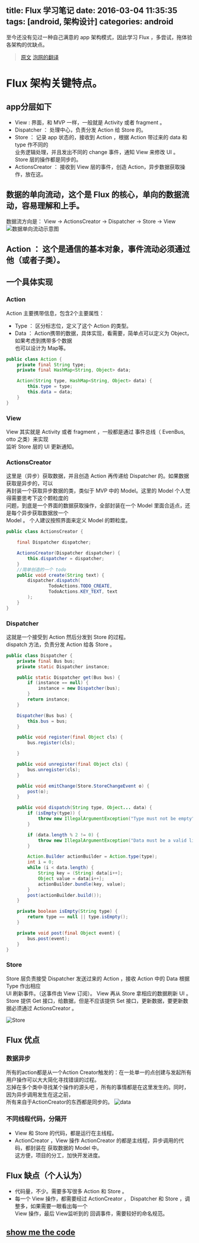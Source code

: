 title: Flux 学习笔记
date: 2016-03-04 11:35:35
tags: [android, 架构设计]
categories: android
---
至今还没有见过一种自己满意的 app 架构模式，因此学习 Flux ，多尝试，拖体验各架构的优缺点。
<!--more  -->
>[原文](http://lgvalle.xyz/2015/08/04/flux-architecture/)
>[泡网的翻译](http://www.jcodecraeer.com/a/anzhuokaifa/androidkaifa/2015/0816/3311.html)

# Flux 架构关键特点。
## app分层如下
* View : 界面，和 MVP 一样，一般就是 Activity 或者 fragment 。
* Dispatcher ： 处理中心，负责分发 Action 给 Store 的。
* Store ： 记录 app 状态的，接收到 Action ，根据 Action 带过来的 data 和 type 作不同的  
业务逻辑处理，并且发出不同的 change 事件，通知 View 来修改 UI 。 Store 层的操作都是同步的。
* ActionsCreator ： 接收到 View 层的事件，创造 Action，异步数据获取操作，放在这。

## 数据的单向流动，这个是 Flux 的核心，单向的数据流动，容易理解和上手。  
数据流方向是： View -> ActionsCreator -> Dispatcher -> Store -> View
![数据单向流动示意图](https://raw.githubusercontent.com/aheadlcx/myPhotos/master/flux_data_forward.jpg)
## Action ： 这个是通信的基本对象，事件流动必须通过他（或者子类）。


## 一个具体实现
### Action
Action 主要携带信息，包含2个主要属性：
* Type ： 区分标志位，定义了这个 Action 的类型。
* Data ： Action携带的数据，具体实现，看需要，简单点可以定义为 Object，如果考虑到携带多个数据  
也可以设计为 Map等。

```java
public class Action {
    private final String type;
    private final HashMap<String, Object> data;

    Action(String type, HashMap<String, Object> data) {
        this.type = type;
        this.data = data;
    }
}
```

### View
View 其实就是 Activity 或者 fragment ，一般都是通过 事件总线（ EvenBus, otto 之类）来实现  
监听 Store 层的 UI 更新通知。

### ActionsCreator
这里是（异步）获取数据，并且创造 Action 再传递给 Dispatcher 的。如果数据获取是异步的，可以  
再封装一个获取异步数据的类，类似于 MVP 中的 Model。这里的 Model 个人觉得需要思考下这个颗粒度的  
问题，到底是一个界面的数据获取操作，全部封装在一个 Model 里面合适点，还是每个异步获取数据放一个  
Model 。 个人建议按照界面来定义  Model 的颗粒度。

```java
public class ActionsCreator {

    final Dispatcher dispatcher;

    ActionsCreator(Dispatcher dispatcher) {
        this.dispatcher = dispatcher;
    }
    //简单创造的一个 todo
    public void create(String text) {
        dispatcher.dispatch(
                TodoActions.TODO_CREATE,
                TodoActions.KEY_TEXT, text
        );
    }
}
```

### Dispatcher
这就是一个接受到 Action 然后分发到 Store 的过程。  
dispatch 方法，负责分发 Action 给各 Store 。

```java
public class Dispatcher {
    private final Bus bus;
    private static Dispatcher instance;

    public static Dispatcher get(Bus bus) {
        if (instance == null) {
            instance = new Dispatcher(bus);
        }
        return instance;
    }

    Dispatcher(Bus bus) {
        this.bus = bus;
    }

    public void register(final Object cls) {
        bus.register(cls);

    }

    public void unregister(final Object cls) {
        bus.unregister(cls);
    }

    public void emitChange(Store.StoreChangeEvent o) {
        post(o);
    }

    public void dispatch(String type, Object... data) {
        if (isEmpty(type)) {
            throw new IllegalArgumentException("Type must not be empty");
        }

        if (data.length % 2 != 0) {
            throw new IllegalArgumentException("Data must be a valid list of key,value pairs");
        }

        Action.Builder actionBuilder = Action.type(type);
        int i = 0;
        while (i < data.length) {
            String key = (String) data[i++];
            Object value = data[i++];
            actionBuilder.bundle(key, value);
        }
        post(actionBuilder.build());
    }

    private boolean isEmpty(String type) {
        return type == null || type.isEmpty();
    }

    private void post(final Object event) {
        bus.post(event);
    }
}
```

### Store
Store 层负责接受 Dispatcher 发送过来的 Action ，接收 Action 中的 Data 根据 Type 作出相应  
UI 刷新事件。（这事件由 View 订阅）。 View 再从 Store 拿相应的数据刷新 UI 。  
Store 提供 Get 接口，给数据，但是不应该提供 Set 接口，更新数据，要更新数据必须通过 ActionsCreator 。  

![Store](https://raw.githubusercontent.com/aheadlcx/myPhotos/master/flux_store.jpg)


## Flux 优点
### 数据异步
所有的action都是从一个Action Creator触发的：在一处单一的点创建与发起所有用户操作可以大大简化寻找错误的过程。  
忘掉在多个类中寻找某个操作的源头吧 ，所有的事情都是在这里发生的。同时，因为异步调用发生在这之前，  
所有来自于ActionCreator的东西都是同步的。
![data](https://raw.githubusercontent.com/aheadlcx/myPhotos/master/flux_data_synchronous.jpg)

### 不同线程代码，分隔开
* View  和 Store 的代码，都是运行在主线程。
* ActionCreator  ，View 操作 ActionCreator 的都是主线程，异步调用的代码，都封装在 获取数据的 Model 中。  
这方便，项目的分工，加快开发进度。


## Flux 缺点（个人认为）
* 代码量，不少。需要多写很多 Action 和 Store 。
* 每一个 View 操作，都需要经过 ActionCreator ， Dispatcher 和 Store ，调整多，如果需要一眼看出每一个  
View 操作，最后 View监听到的 回调事件，需要较好的命名规范。

## [show me the code](https://github.com/lgvalle/android-flux-todo-app)
